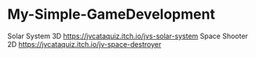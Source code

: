 # My-Simple-GameDevelopment

Solar System 3D https://jvcataquiz.itch.io/jvs-solar-system 
Space Shooter 2D https://jvcataquiz.itch.io/jv-space-destroyer
